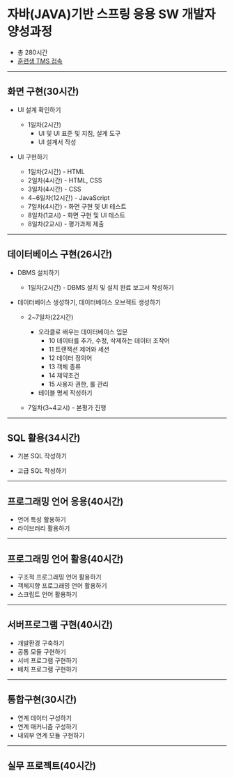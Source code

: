 # 자바(JAVA)기반 스프링 응용 SW 개발자 양성과정
- 총 280시간
- [훈련생 TMS 접속](https://koritic.cafe24.com/student/index.php)

* * * 
## 화면 구현(30시간)
- UI 설계 확인하기
	- 1일차(2시간)	
		- UI 및 UI 표준 및 지침, 설계 도구
		- UI 설계서 작성
		
- UI 구현하기
	- 1일차(2시간) - HTML
	- 2일차(4시간) - HTML, CSS
	- 3일차(4시간) - CSS
	- 4~6일차(12시간) - JavaScript
	- 7일차(4시간) - 화면 구현 및 UI 테스트
	- 8일차(1교시) - 화면 구현 및 UI 테스트 
	- 8일차(2교시) - 평가과제 제출
	
* * * 
## 데이터베이스 구현(26시간)
- DBMS 설치하기
	- 1일차(2시간) - DBMS 설치 및 설치 완료 보고서 작성하기
	
- 데이터베이스 생성하기, 데이터베이스 오브젝트 생성하기
	- 2~7일차(22시간) 
		- 오라클로 배우는 데이터베이스 입문
			- 10 데이터를 추가, 수정, 삭제하는 데이터 조작어
			- 11 트랜잭션 제어와 세션
			- 12 데이터 정의어
			- 13 객체 종류
			- 14 제약조건
			- 15 사용자 권한, 롤 관리
		- 테이블 명세 작성하기
		
	- 7일차(3~4교시) - 본평가 진행
* * * 
## SQL 활용(34시간)
- 기본 SQL 작성하기

- 고급 SQL 작성하기

* * * 
## 프로그래밍 언어 응용(40시간)
- 언어 특성 활용하기
- 라이브러리 활용하기

* * * 
## 프로그래밍 언어 활용(40시간)
- 구조적 프로그래밍 언어 활용하기 
- 객체지향 프로그래밍 언어 활용하기
- 스크립트 언어 활용하기

* * * 
## 서버프로그램 구현(40시간)
- 개발환경 구축하기
- 공통 모듈 구현하기
- 서버 프로그램 구현하기
- 배치 프로그램 구현하기 

* * * 
## 통합구현(30시간)
- 연계 데이터 구성하기
- 연계 매커니즘 구성하기
- 내외부 연계 모듈 구현하기

* * * 
## 실무 프로젝트(40시간)